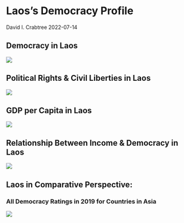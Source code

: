 Laos’s Democracy Profile
================
David I. Crabtree
2022-07-14

## Democracy in Laos

![](C:\Users\David\Desktop\PROGRA~1\FILESA~1\CFSS\hw06\reports\LAOS_F~1/figure-gfm/Demscore-1.png)<!-- -->

## Political Rights & Civil Liberties in Laos

![](C:\Users\David\Desktop\PROGRA~1\FILESA~1\CFSS\hw06\reports\LAOS_F~1/figure-gfm/Political%20Rights%20&%20Civil%20Libs-1.png)<!-- -->

## GDP per Capita in Laos

![](C:\Users\David\Desktop\PROGRA~1\FILESA~1\CFSS\hw06\reports\LAOS_F~1/figure-gfm/GDP%20per%20Capita-1.png)<!-- -->

## Relationship Between Income & Democracy in Laos

![](C:\Users\David\Desktop\PROGRA~1\FILESA~1\CFSS\hw06\reports\LAOS_F~1/figure-gfm/Income%20&%20Dem-1.png)<!-- -->

## Laos in Comparative Perspective:

### All Democracy Ratings in 2019 for Countries in Asia

![](C:\Users\David\Desktop\PROGRA~1\FILESA~1\CFSS\hw06\reports\LAOS_F~1/figure-gfm/Democracy%20in%20Comparative%20Perspective-1.png)<!-- -->

